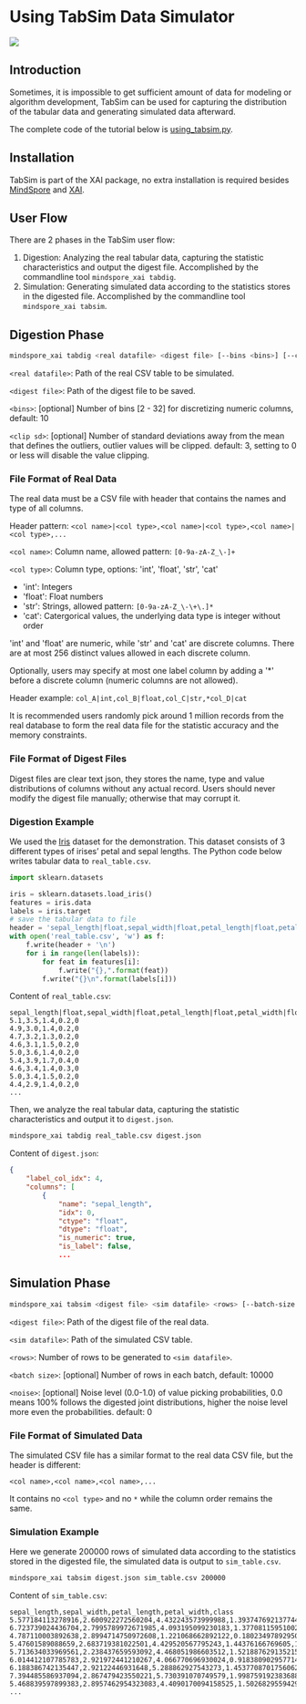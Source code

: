 # Using TabSim Data Simulator

<a href="https://gitee.com/mindspore/docs/blob/r1.8/docs/xai/docs/source_en/using_tabsim.md" target="_blank"><img src="https://mindspore-website.obs.cn-north-4.myhuaweicloud.com/website-images/r1.8/resource/_static/logo_source_en.png"></a>

## Introduction

Sometimes, it is impossible to get sufficient amount of data for modeling or algorithm development, TabSim can be used for capturing the distribution of the tabular data and generating simulated data afterward.

The complete code of the tutorial below is [using_tabsim.py](https://gitee.com/mindspore/xai/blob/r1.8/examples/using_tabsim.py).

## Installation

TabSim is part of the XAI package, no extra installation is required besides [MindSpore](https://mindspore.cn/install/en) and [XAI](https://www.mindspore.cn/xai/docs/en/r1.8/installation.html).

## User Flow

There are 2 phases in the TabSim user flow:

1. Digestion: Analyzing the real tabular data, capturing the statistic characteristics and output the digest file. Accomplished by the commandline tool `mindspore_xai tabdig`.
2. Simulation: Generating simulated data according to the statistics stores in the digested file. Accomplished by the commandline tool `mindspore_xai tabsim`.

## Digestion Phase

```bash
mindspore_xai tabdig <real datafile> <digest file> [--bins <bins>] [--clip-sd <clip sd>]
```

`<real datafile>`: Path of the real CSV table to be simulated.

`<digest file>`: Path of the digest file to be saved.

`<bins>`: [optional] Number of bins [2 - 32] for discretizing numeric columns, default: 10

`<clip sd>`: [optional] Number of standard deviations away from the mean that defines the outliers, outlier values
will be clipped. default: 3, setting to 0 or less will disable the value clipping.

### File Format of Real Data

The real data must be a CSV file with header that contains the names and type of all columns.

Header pattern: `<col name>|<col type>,<col name>|<col type>,<col name>|<col type>,...`

`<col name>`: Column name, allowed pattern: `[0-9a-zA-Z_\-]+`

`<col type>`: Column type, options: 'int', 'float', 'str', 'cat'

- 'int': Integers
- 'float': Float numbers
- 'str': Strings, allowed pattern: `[0-9a-zA-Z_\-\+\.]*`
- 'cat': Catergorical values, the underlying data type is integer without order

'int' and 'float' are numeric, while 'str' and 'cat' are discrete columns. There are at most 256 distinct values allowed
in each discrete column.

Optionally, users may specify at most one label column by adding a '*' before a discrete column (numeric columns are not
allowed).

Header example: `col_A|int,col_B|float,col_C|str,*col_D|cat`

It is recommended users randomly pick around 1 million records from the real database to form the real data file for the
statistic accuracy and the memory constraints.

### File Format of Digest Files

Digest files are clear text json, they stores the name, type and value distributions of columns without any actual record.
Users should never modify the digest file manually; otherwise that may corrupt it.

### Digestion Example

We used the [Iris](https://scikit-learn.org/stable/auto_examples/datasets/plot_iris_dataset.html) dataset for the
demonstration. This dataset consists of 3 different types of irises’ petal and sepal lengths. The Python code below
writes tabular data to `real_table.csv`.

```python
import sklearn.datasets

iris = sklearn.datasets.load_iris()
features = iris.data
labels = iris.target
# save the tabular data to file
header = 'sepal_length|float,sepal_width|float,petal_length|float,petal_width|float,*class|cat'
with open('real_table.csv', 'w') as f:
    f.write(header + '\n')
    for i in range(len(labels)):
        for feat in features[i]:
            f.write("{},".format(feat))
        f.write("{}\n".format(labels[i]))
```

Content of `real_table.csv`:

```text
sepal_length|float,sepal_width|float,petal_length|float,petal_width|float,*class|cat
5.1,3.5,1.4,0.2,0
4.9,3.0,1.4,0.2,0
4.7,3.2,1.3,0.2,0
4.6,3.1,1.5,0.2,0
5.0,3.6,1.4,0.2,0
5.4,3.9,1.7,0.4,0
4.6,3.4,1.4,0.3,0
5.0,3.4,1.5,0.2,0
4.4,2.9,1.4,0.2,0
...
```

Then, we analyze the real tabular data, capturing the statistic characteristics and output it to `digest.json`.

```bash
mindspore_xai tabdig real_table.csv digest.json
```

Content of `digest.json`:

```json
{
    "label_col_idx": 4,
    "columns": [
        {
            "name": "sepal_length",
            "idx": 0,
            "ctype": "float",
            "dtype": "float",
            "is_numeric": true,
            "is_label": false,
            ...
```

## Simulation Phase

```bash
mindspore_xai tabsim <digest file> <sim datafile> <rows> [--batch-size <batch size>] [--noise <noise>]
```

`<digest file>`: Path of the digest file of the real data.

`<sim datafile>`: Path of the simulated CSV table.

`<rows>`: Number of rows to be generated to `<sim datafile>`.

`<batch size>`: [optional] Number of rows in each batch, default: 10000

`<noise>`: [optional] Noise level (0.0-1.0) of value picking probabilities, 0.0 means 100% follows the digested joint
distributions, higher the noise level more even the probabilities. default: 0

### File Format of Simulated Data

The simulated CSV file has a similar format to the real data CSV file, but the header is different:

`<col name>,<col name>,<col name>,...`

It contains no `<col type>` and no `*` while the column order remains the same.

### Simulation Example

Here we generate 200000 rows of simulated data according to the statistics stored in the digested file, the simulated
data is output to `sim_table.csv`.

```bash
mindspore_xai tabsim digest.json sim_table.csv 200000
```

Content of `sim_table.csv`:

```text
sepal_length,sepal_width,petal_length,petal_width,class
5.577184113278916,2.600922272560204,4.432243573999988,1.3937476921377445,1
6.723739024436704,2.7995789972671985,4.093195099230183,1.377081159510022,1
4.787110003892638,2.8994714750972608,1.221068662892122,0.18023497892950327,0
5.47601589088659,2.683719381022501,4.429520567795243,1.44376166769605,1
5.713634033969561,2.238437659593092,4.468051986603512,1.5218876291352155,1
6.014412107785783,2.921972441210267,4.066770696930024,0.9183809029577147,1
6.188386742135447,2.92122446931648,5.288862927543273,1.4537708701756062,2
7.394485586937094,2.867479423550221,5.730391070749579,1.998759192383688,2
5.468839597899383,2.8957462954323083,4.4090170094158525,1.502682955942951,1
...
```
